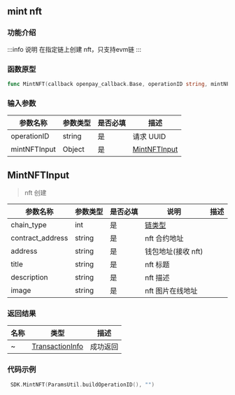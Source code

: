 ## mint nft

### 功能介绍

:::info 说明
在指定链上创建 nft，只支持evm链
:::

### 函数原型

```go showLineNumbers
func MintNFT(callback openpay_callback.Base, operationID string, mintNFTInput *input.NFT)
```

### 输入参数

| 参数名称     | 参数类型 | 是否必填 | 描述              |
| ------------ | -------- | -------- | ----------------- |
| operationID  | string   | 是       | 请求 UUID         |
| mintNFTInput | Object   | 是       | [MintNFTInput](#) |

## MintNFTInput

> nft 创建

| 参数名称         | 参数类型 | 是否必填 | 说明                                | 描述 |
| ---------------- | -------- | -------- | ----------------------------------- | ---- |
| chain_type       | int      | 是       | [链类型](/common/enum.md#chaintype) |      |
| contract_address | string   | 是       | nft 合约地址                        |      |
| address          | string   | 是       | 钱包地址(接收 nft)                  |      |
| title            | string   | 是       | nft 标题                            |      |
| description      | string   | 是       | nft 描述                            |      |
| image            | string   | 是       | nft 图片在线地址                    |      |

### 返回结果

| 名称 | 类型                                                 | 描述     |
| ---- | ---------------------------------------------------- | -------- |
| ~    | [TransactionInfo](/common/entity.md#transactioninfo) | 成功返回 |

### 代码示例

```go showLineNumbers
 SDK.MintNFT(ParamsUtil.buildOperationID(), "")
```

